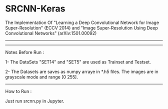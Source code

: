 # SRCNN-Keras
The Implementation Of "Learning a Deep Convolutional Network for Image Super-Resolution" (ECCV 2014) 
and "Image Super-Resolution Using Deep Convolutional Networks" (arXiv:1501.00092)



***********************************************************************************************************
***********************************************************************************************************

Notes Before Run :

  1- The DataSets "SET14" and "SET5" are used as Trainset and Testset.


  2- The Datasets are saves as numpy arraye in *.h5 files. The images are in grayscale mode and range [0 255].

***********************************************************************************************************




How to Run : 


  Just run srcnn.py in Jupyter.
  
  
